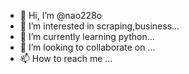 - 👋 Hi, I’m @nao228o
- 👀 I’m interested in scraping,business...
- 🌱 I’m currently learning python...
- 💞️ I’m looking to collaborate on ...
- 📫 How to reach me ...

<!---
nao228o/nao228o is a ✨ special ✨ repository because its `README.md` (this file) appears on your GitHub profile.
You can click the Preview link to take a look at your changes.
--->
